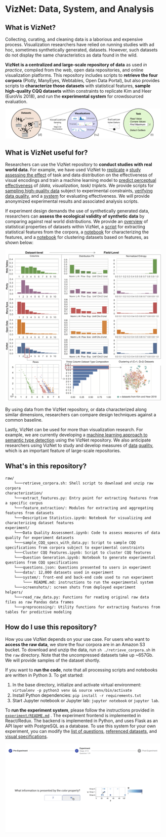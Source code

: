 # VizNet: Data, System, and Analysis

## What is VizNet?
Collecting, curating, and cleaning data is a laborious and expensive process. Visualization researchers have relied on running studies with ad hoc, sometimes synthetically generated, datasets. However, such datasets do not display the same characteristics as data found in the wild.

**VizNet is a centralized and large-scale repository of data** as used _in practice_, compiled from the web, open data repositories, and online visualization platforms. This repository includes scripts to **retrieve the four corpora** (Plotly, ManyEyes, Webtables, Open Data Portal), but also provides scripts to **characterize those datasets** with statistical features, **sample high-quality CQQ datasets** within constraints to replicate Kim and Heer (EuroVis 2018), and run the **experimental system** for crowdsourced evaluation.

<img src="/assets/teaser.png" width="600" />

## What is VizNet useful for?

Researchers can use the VizNet repository to **conduct studies with real world data**. For example, we have used VizNet to [replicate](/assets/replication_results.png) a [study assessing the effect](https://idl.cs.washington.edu/files/2018-TaskDataEffectiveness-EuroVis.pdf) of task and data distribution on the effectiveness of visual encodings and train a machine learning model to [predict perceptual effectiveness](/assets/gbr_log_response_time_regression.png) of _(data, visualization, task) triplets_. We provide scripts for [sampling high-quality data](/experiment/sample_CQQ_specs_with_data.py) subject to experimental constraints, [verifying data quality](/experiment/Data%20Quality%20Assessment.ipynb), and a [system](/experiment/system) for evaluating effectiveness. We will provide anonymized experimental results and associated analysis scripts.

If experiment design demands the use of synthetically generated data, researchers can **assess the ecological validity of synthetic data** by comparing against real world distributions. We provide an [overview](assets/datasets-one-pager.pdf) of statistical properties of datasets within VizNet, a [script](characterization/extract_features.py) for extracting statistical features from the corpora, a [notebook](characterization/Descriptive%20Statistics.ipynb) for characterizing the features, and a [notebook](experiment/Cluster%20CQQ%20Features.ipynb) for clustering datasets based on features, as shown below:

<img src="/assets/datasets-one-pager.png" width="600" />

By using data from the VizNet repository, or data characterized along similar dimensions, researchers can compare design techniques against a common baseline.

Lastly, VizNet can be used for more than visualization research. For example, we are currently developing a [machine learning approach to semantic type detection](/assets/sherlock-screenshot.png) using the VizNet repository. We also anticipate researchers using VizNet to study and develop measures of [data](http://web.mit.edu/tdqm/www/tdqmpub/PipinoLeeWangCACMApr02.pdf) [quality](http://dc-pubs.dbs.uni-leipzig.de/files/Rahm2000DataCleaningProblemsand.pdf), which is an important feature of large-scale repositories.

## What's in this repository?
```
raw/
    └───retrieve_corpora.sh: Shell script to download and unzip raw corpora
characterization/
    └───extract_features.py: Entry point for extracting features from a specific corpus
    └───feature_extraction/: Modules for extracting and aggregating features from datasets
    └───Descriptive Statistics.ipynb: Notebook for visualizing and characterizing dataset features
experiment/
    └───Data Quality Assessment.ipynb: Code to assess measures of data quality for experiment datasets
    └───sample_CQQ_specs_with_data.py: Script to sample CQQ specifications from corpora subject to experimental constraints
    └───Cluster CQQ Features.ipynb: Script to cluster CQQ features
    └───Question Generation.ipynb: Notebook to generate experimental questions from CQQ specifications
    └───questions.json: Questions presented to users in experiment
    └───data/: 12,000 datasets used in experiment
    └───system/: front-end and back-end code used to run experiment
        └─── README.md: instructions to run the experimental system
    └───screenshots/: screen shots from deployed experiment
helpers/
    └───read_raw_data.py: Functions for reading original raw data files as raw Pandas data frames
    └───preprocessing/: Utility functions for extracting features from tables for predictive modeling
```

## How do I use this repository?
How you use VizNet depends on your use case. For users who want to **access the raw data**, we store the four corpora are in an Amazon S3 bucket. To download and unzip the data, run `sh ./retrieve_corpora.sh` in the `raw` directory. Note that the uncompressed datasets take up ~657Gb. We will provide samples of the dataset shortly.

If you want to **run the code**, note that all processing scripts and notebooks are written in Python 3. To get started:
1. In the base directory, initialize and activate virtual environment: `virtualenv -p python3 venv && source venv/bin/activate`
2. Install Python dependencies: `pip install -r requirements.txt`
3. Start Jupyter notebook or Jupyter lab: `jupyter notebook` or `jupyter lab`.

To **run the experiment system**, please follow the instructions provided in [`experiment/README.md`](experiment/README.md)
. The experiment frontend is implemented in React/Redux. The backend is implemented in Python, and uses Flask as an API layer with PostgreSQL as a database. To use this system for your own experiment, you can modify the [list of questions](experiment/questions.json), [referenced datasets](experiment/data), and [visual specifications](/experiment/system/frontend/src/specs.json).

<img src="/assets/viznet-system-preview.gif" width="600" />